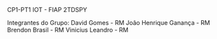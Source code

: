 CP1-PT1 IOT - FIAP
2TDSPY

Integrantes do Grupo:
David Gomes - RM
João Henrique Ganança - RM   
Brendon Brasil - RM
Vinicius Leandro - RM
